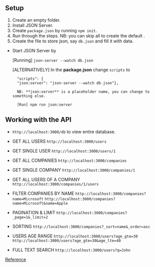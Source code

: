 ## Setup
1. Create an empty folder.
2. Install JSON Server.
3. Create ``package.json`` by running ```npm init```.
4. Run through the steps. NB: you can skip all to create the default .
5. Create the file to store json, say ``db.json`` and fill it with data.
* Start JSON Server by 

    [Running] ```json-server --watch db.json```

    [ALTERNATIVELY] In the **package.json** change ``scripts`` to 
    
        "scripts": {
        "json:server": "json-server --watch db.json"},
           
        NB: **json:server** is a placeholder name, you can change to something else.

        [Run] npm run json:server


## Working with the API
* ```http://localhost:3000/db``` to view entire database.

* GET ALL USERS
```http://localhost:3000/users```

* GET SINGLE USER
```http://localhost:3000/users/1```

* GET ALL COMPANIES
```http://localhost:3000/companies```

* GET SINGLE COMPANY
```http://localhost:3000/companies/1```

* GET ALL USERS OF A COMPANY
```http://localhost:3000/companies/1/users```

* FILTER COMPANIES BY NAME
```http://localhost:3000/companies?name=Microsoft```
```http://localhost:3000/companies?name=Microsoft&name=Apple```

* PAGINATION & LIMIT
```http://localhost:3000/companies?_page=1&_limit=2```

* SORTING
```http://localhost:3000/companies?_sort=name&_order=asc```

* USERS AGE RANGE
```http://localhost:3000/users?age_gte=30```
```http://localhost:3000/users?age_gte=30&age_lte=40```

* FULL TEXT SEARCH
```http://localhost:3000/users?q=John```

[Reference](https://github.com/typicode/json-server)